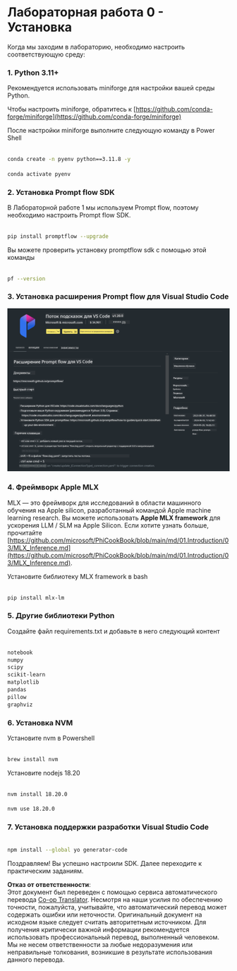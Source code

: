 <!--
CO_OP_TRANSLATOR_METADATA:
{
  "original_hash": "4b16264917d9b93169745d92b8ce8c65",
  "translation_date": "2025-05-07T13:54:43+00:00",
  "source_file": "md/02.Application/02.Code/Phi3/VSCodeExt/HOL/Apple/01.Installations.md",
  "language_code": "ru"
}
-->
# **Лабораторная работа 0 - Установка**

Когда мы заходим в лабораторию, необходимо настроить соответствующую среду:


### **1. Python 3.11+**

Рекомендуется использовать miniforge для настройки вашей среды Python.

Чтобы настроить miniforge, обратитесь к [https://github.com/conda-forge/miniforge](https://github.com/conda-forge/miniforge)

После настройки miniforge выполните следующую команду в Power Shell

```bash

conda create -n pyenv python==3.11.8 -y

conda activate pyenv

```


### **2. Установка Prompt flow SDK**

В Лабораторной работе 1 мы используем Prompt flow, поэтому необходимо настроить Prompt flow SDK.

```bash

pip install promptflow --upgrade

```

Вы можете проверить установку promptflow sdk с помощью этой команды

```bash

pf --version

```

### **3. Установка расширения Prompt flow для Visual Studio Code**

![pf](../../../../../../../../../translated_images/pf_ext.8cf76b5846e9b8562b0dd276004237b3ff3797066b9f912d39c0ae6c88b35878.ru.png)

### **4. Фреймворк Apple MLX**

MLX — это фреймворк для исследований в области машинного обучения на Apple silicon, разработанный командой Apple machine learning research. Вы можете использовать **Apple MLX framework** для ускорения LLM / SLM на Apple Silicon. Если хотите узнать больше, прочитайте [https://github.com/microsoft/PhiCookBook/blob/main/md/01.Introduction/03/MLX_Inference.md](https://github.com/microsoft/PhiCookBook/blob/main/md/01.Introduction/03/MLX_Inference.md).

Установите библиотеку MLX framework в bash

```bash

pip install mlx-lm

```



### **5. Другие библиотеки Python**

Создайте файл requirements.txt и добавьте в него следующий контент

```txt

notebook
numpy 
scipy 
scikit-learn 
matplotlib 
pandas 
pillow 
graphviz

```


### **6. Установка NVM**

Установите nvm в Powershell

```bash

brew install nvm

```

Установите nodejs 18.20

```bash

nvm install 18.20.0

nvm use 18.20.0

```

### **7. Установка поддержки разработки Visual Studio Code**

```bash

npm install --global yo generator-code

```

Поздравляем! Вы успешно настроили SDK. Далее переходите к практическим заданиям.

**Отказ от ответственности**:  
Этот документ был переведен с помощью сервиса автоматического перевода [Co-op Translator](https://github.com/Azure/co-op-translator). Несмотря на наши усилия по обеспечению точности, пожалуйста, учитывайте, что автоматический перевод может содержать ошибки или неточности. Оригинальный документ на исходном языке следует считать авторитетным источником. Для получения критически важной информации рекомендуется использовать профессиональный перевод, выполненный человеком. Мы не несем ответственности за любые недоразумения или неправильные толкования, возникшие в результате использования данного перевода.